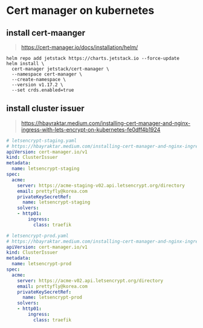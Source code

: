 # Cert manager on kubernetes

## install cert-maanger

> <https://cert-manager.io/docs/installation/helm/>

```
helm repo add jetstack https://charts.jetstack.io --force-update
helm install \
  cert-manager jetstack/cert-manager \
  --namespace cert-manager \
  --create-namespace \
  --version v1.17.2 \
  --set crds.enabled=true
```

## install cluster issuer

> <https://hbayraktar.medium.com/installing-cert-manager-and-nginx-ingress-with-lets-encrypt-on-kubernetes-fe0dff4b1924>

```yaml
# letsencrypt-staging.yaml
# https://hbayraktar.medium.com/installing-cert-manager-and-nginx-ingress-with-lets-encrypt-on-kubernetes-fe0dff4b1924
apiVersion: cert-manager.io/v1
kind: ClusterIssuer
metadata:
  name: letsencrypt-staging
spec:
  acme:
    server: https://acme-staging-v02.api.letsencrypt.org/directory
    email: prettyfly@korea.com
    privateKeySecretRef:
      name: letsencrypt-staging
    solvers:
    - http01:
        ingress:
          class: traefik
```

```yaml
# letsencrypt-prod.yaml
# https://hbayraktar.medium.com/installing-cert-manager-and-nginx-ingress-with-lets-encrypt-on-kubernetes-fe0dff4b1924
apiVersion: cert-manager.io/v1
kind: ClusterIssuer
metadata:
  name: letsencrypt-prod
spec:
  acme:
    server: https://acme-v02.api.letsencrypt.org/directory
    email: prettyfly@korea.com
    privateKeySecretRef:
      name: letsencrypt-prod
    solvers:
    - http01:
        ingress:
          class: traefik
```
